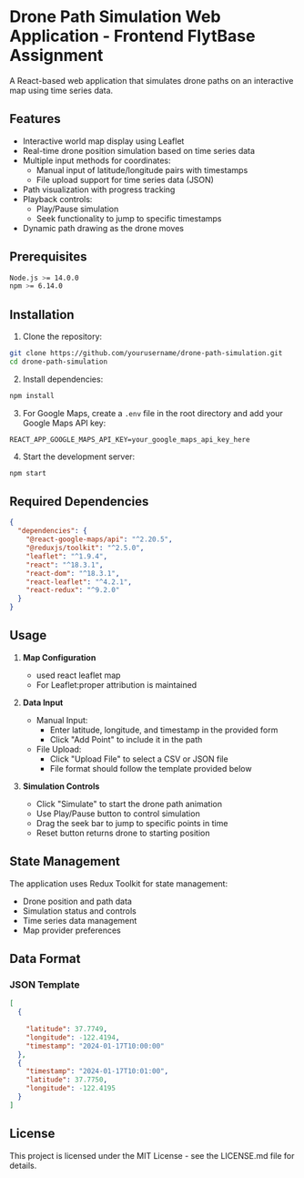 # Drone Path Simulation Web Application - Frontend FlytBase Assignment

A React-based web application that simulates drone paths on an interactive map using time series data.

## Features

- Interactive world map display using Leaflet
- Real-time drone position simulation based on time series data
- Multiple input methods for coordinates:
  - Manual input of latitude/longitude pairs with timestamps
  - File upload support for time series data (JSON)
- Path visualization with progress tracking
- Playback controls:
  - Play/Pause simulation
  - Seek functionality to jump to specific timestamps
- Dynamic path drawing as the drone moves

## Prerequisites

```bash
Node.js >= 14.0.0
npm >= 6.14.0
```

## Installation

1. Clone the repository:
```bash
git clone https://github.com/yourusername/drone-path-simulation.git
cd drone-path-simulation
```

2. Install dependencies:
```bash
npm install
```

3. For Google Maps, create a `.env` file in the root directory and add your Google Maps API key:
```
REACT_APP_GOOGLE_MAPS_API_KEY=your_google_maps_api_key_here
```

4. Start the development server:
```bash
npm start
```

## Required Dependencies

```json
{
  "dependencies": {
    "@react-google-maps/api": "^2.20.5",
    "@reduxjs/toolkit": "^2.5.0",
    "leaflet": "^1.9.4",
    "react": "^18.3.1",
    "react-dom": "^18.3.1",
    "react-leaflet": "^4.2.1",
    "react-redux": "^9.2.0"
  }
}
```

## Usage

1. **Map Configuration**
   - used react leaflet map
   - For Leaflet:proper attribution is maintained

2. **Data Input**
   - Manual Input:
     - Enter latitude, longitude, and timestamp in the provided form
     - Click "Add Point" to include it in the path
   - File Upload:
     - Click "Upload File" to select a CSV or JSON file
     - File format should follow the template provided below

3. **Simulation Controls**
   - Click "Simulate" to start the drone path animation
   - Use Play/Pause button to control simulation
   - Drag the seek bar to jump to specific points in time
   - Reset button returns drone to starting position

## State Management

The application uses Redux Toolkit for state management:
- Drone position and path data
- Simulation status and controls
- Time series data management
- Map provider preferences

## Data Format

### JSON Template
```json
[
  {
    
    "latitude": 37.7749,
    "longitude": -122.4194,
    "timestamp": "2024-01-17T10:00:00"
  },
  {
    "timestamp": "2024-01-17T10:01:00",
    "latitude": 37.7750,
    "longitude": -122.4195
  }
]
```


## License

This project is licensed under the MIT License - see the LICENSE.md file for details.
